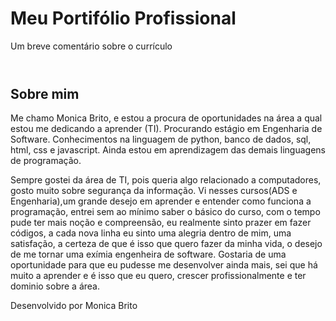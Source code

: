 # Meu Portifólio Profissional
 Um breve comentário sobre o currículo

 </html <!DOCTYPE html>
<html lang="pt-br">

<head>
  <meta charset="UTF-8">
  <meta name="viewport" content="width=device-width, initial-scale=1.0">
  <title>Sobre mim</title>
  <link rel="stylesheet" href="./style.css">
</head>

<body>
  <header class="cabecalho">
    <nav class="cabecalho__menu">
    </nav>
  </header>
  <main class="apresentacao">
    <section class="apresentacao__conteudo">
      <h1 class="apresentacao__conteudo__titulo">Sobre mim</h1>
      <p class="apresentacao__conteudo__texto">Me chamo Monica Brito, e
        estou a procura de oportunidades na área a qual estou me dedicando a aprender (TI).
        Procurando estágio em Engenharia de Software.
        Conhecimentos na linguagem de python, banco de dados, sql, html, css e javascript. Ainda estou em aprendizagem das demais linguagens de programação.
      </p>
      <p class="apresentacao__conteudo__texto">Sempre gostei da área de TI, pois queria algo relacionado a computadores, gosto muito sobre segurança da informação.
        Vi nesses cursos(ADS e Engenharia),um grande desejo em aprender e entender como funciona a programação, entrei sem ao mínimo saber o básico do curso,
        com o tempo pude ter mais noção e compreensão, eu realmente sinto prazer em fazer códigos, a cada nova linha eu
        sinto uma alegria dentro de mim, uma satisfação, a certeza de que é isso que quero fazer da minha vida, o desejo de me
        tornar uma exímia engenheira de software. Gostaria de uma oportunidade para que eu pudesse me desenvolver ainda mais,
        sei que há muito a aprender e é isso que eu quero, crescer profissionalmente e ter dominio sobre a área.
      </p>
    </section>          
</main>

  <footer class="rodape">
    <p> Desenvolvido por Monica Brito </p>
  </footer>
   </body>

</html>
